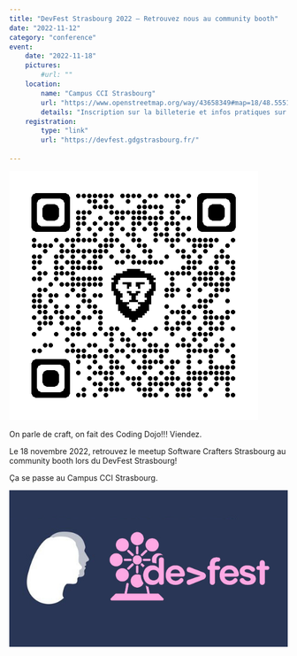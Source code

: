 ```yaml
---
title: "DevFest Strasbourg 2022 — Retrouvez nous au community booth"
date: "2022-11-12"
category: "conference"
event:
    date: "2022-11-18"
    pictures:
        #url: ""
    location:
        name: "Campus CCI Strasbourg"
        url: "https://www.openstreetmap.org/way/43658349#map=18/48.55519/7.74425&layers=N"
        details: "Inscription sur la billeterie et infos pratiques sur le site du DevFest Strasbourg."
    registration:
        type: "link"
        url: "https://devfest.gdgstrasbourg.fr/"

---
```


![](/assets/img/qrcode_swcraftstras.github.io.png)

On parle de craft, on fait des Coding Dojo!!! Viendez.

Le 18 novembre 2022, retrouvez le meetup Software Crafters Strasbourg au community booth lors du DevFest Strasbourg!

Ça se passe au Campus CCI Strasbourg.

![Logo de Software Crafters Strasboug et du DevFest Strasbourg l'un à côté de l'autre](/assets/img/event-swcraftsxb-devfest-2022.jpeg)

